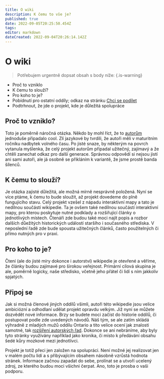 ```yaml
---
title: O wiki
description: K čemu to vše je?
published: true
date: 2022-09-05T20:25:50.454Z
tags: 
editor: markdown
dateCreated: 2022-09-04T20:26:14.142Z
---
```


# O wiki
> Potřebujem urgentně dopsat obsah s body níže:
{.is-warning}
- Proč to vzniklo
- K čemu to slouží?
- Pro koho to je?
- Pobídnutí pro ostatní oddíly; odkaz na stránku [Chci se podílet](chci_se_podilet)
- Podtrhnout, že jde o projekt, kde je důležitá spolupráce

## Proč to vzniklo?

Toto je poměrně náročná otázka. Někdo by mohl říct, že to [autorům](/owiki/tym) jednoduše připadalo cool. Zlí jazykové by tvrdili, že autoři měli v maturitním ročníku nadbytek volného času. Po jisté snaze, by některým na povrch vytanula myšlenka, že celý projekt autorům připadal užitečný, zajímavý a že chtěli zanechat odkaz pro další generace. Správnou odpovědí si nejsou jistí ani sami autoři, ale já osobně se přikláním k variantě, že jsme prostě banda šílenců.

## K čemu to slouží?

Je otázka zajisté důležitá, ale možná mírně nesprávně položená. Nyní se více ptáme, k čemu to bude sloužit, až projekt dovedeme do plně fungujícího stavu. Celý projekt vzešel z nápadu interaktivní mapy a tato je nedílnou součástí wikipedie. Ta je ovšem také nedílnou součástí interaktivní mapy, pro kterou poskytuje nutné podklady a rozšiřující články o jednotlivých místech. Čtenáři zde budou také moci najít popis a rozbor dalších důežitých historických událostí staršího i současného střediska. V neposlední řadě zde bude spousta užitečných článků, často použitelných či přímo nutných pro v praxi.

## Pro koho to je?

Čtení (ale do jisté míry dokonce i autorství) wikipedie je otevřené a věříme, že články budou zajímavé pro širokou veřejnost. Primární cílová skupina je ale, poměrně logicky, naše středisko, včetně jeho přátel či lidí s ním jakkoliv spjatých.

## Připoj se

Jak si možná členové jiných oddílů všimli, autoři této wikipedie jsou velice ambiciózní a odhodlaní udělat projekt opravdu velkým. Již nyní se můžete dozvědět nové informace. Brzy se budete moci začíst do historie oddílů, či postupovat podle zde uvedených návodů. Náš tým, se ale zatím skládá výhradně z mladých mužů oddílu Ontario a tito velice ocení jak znalosti samotné, tak [rozšíření autorských řad](/owiki/chci_se_podilet). Dokonce se ani nebráníme, aby byly tyto stránky využívány například jako kronika, či místo k předávání obsahu šedé kůry mozkové mezi jednotlivci. 

Projekt je totiž přeci jen založen na spolupráci. Není možné jej realizovat jen v malém počtu lidí a s přibývajícím obsahem násobně vzrůstá hodnota stránek. Informace začnou zapadat do sebe, prolínat se a utvoří ucelený zdroj, ze kterého budou moci všichni čerpat. Ano, toto je prosba o vaši podporu.
